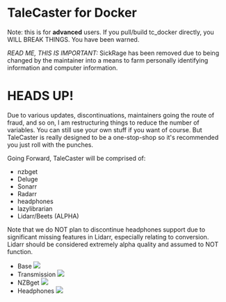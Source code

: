 # TaleCaster for Docker

Note: this is for **advanced** users. If you pull/build tc_docker directly, you WILL BREAK THINGS. You have been warned.

*READ ME, THIS IS IMPORTANT:*
SickRage has been removed due to being changed by the maintainer into a means to farm personally identifying information and computer information.

# HEADS UP!
Due to various updates, discontinuations, maintainers going the route of fraud, and so on, I am restructuring things to reduce the number of variables. You can still use your own stuff if you want of course. But TaleCaster is really designed to be a one-stop-shop so it's recommended you just roll with the punches.

Going Forward, TaleCaster will be comprised of:
* nzbget
* Deluge
* Sonarr
* Radarr
* headphones
* lazylibrarian
* Lidarr/Beets (ALPHA)

Note that we do NOT plan to discontinue headphones support due to significant missing features in Lidarr, especially relating to conversion. Lidarr should be considered extremely alpha quality and assumed to NOT function.

* Base [![](https://images.microbadger.com/badges/image/rootwyrm/tc_docker.svg)](https://microbadger.com/images/rootwyrm/tc_docker "Get your own image badge on microbadger.com")
* Transmission [![](https://images.microbadger.com/badges/image/rootwyrm/tc_transmission.svg)](https://microbadger.com/images/rootwyrm/tc_transmission "Get your own image badge on microbadger.com")
* NZBget [![](https://images.microbadger.com/badges/image/rootwyrm/tc_nzbget.svg)](https://microbadger.com/images/rootwyrm/tc_nzbget "Get your own image badge on microbadger.com")
* Headphones [![](https://images.microbadger.com/badges/image/rootwyrm/tc_headphones.svg)](https://microbadger.com/images/rootwyrm/tc_headphones "Get your own image badge on microbadger.com")
